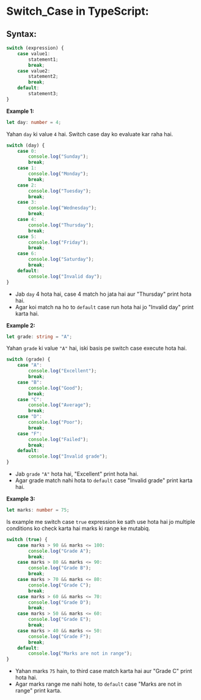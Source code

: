 # Switch_Case in TypeScript:

## Syntax:
```typescript
switch (expression) {
    case value1:  
        statement1;
        break;
    case value2:
        statement2;
        break;
    default:
        statement3;
}
```
 

**Example 1:**

```typescript
let day: number = 4; 
```
Yahan `day` ki value `4` hai. Switch case day ko evaluate kar raha hai.

```typescript
switch (day) {
    case 0:
        console.log("Sunday");
        break;
    case 1:
        console.log("Monday");
        break;
    case 2:
        console.log("Tuesday");
        break;
    case 3:
        console.log("Wednesday");
        break;
    case 4:
        console.log("Thursday");
        break;
    case 5:
        console.log("Friday");
        break;
    case 6:
        console.log("Saturday");
        break;
    default:
        console.log("Invalid day");
}
```
- Jab `day` 4 hota hai, case 4 match ho jata hai aur "Thursday" print hota hai.
- Agar koi match na ho to `default` case run hota hai jo "Invalid day" print karta hai.

**Example 2:**
```typescript
let grade: string = "A"; 
```
Yahan `grade` ki value `"A"` hai, iski basis pe switch case execute hota hai.

```typescript
switch (grade) {
    case "A":
        console.log("Excellent");
        break;
    case "B":
        console.log("Good");
        break;
    case "C":
        console.log("Average");
        break;
    case "D":
        console.log("Poor");
        break;
    case "F":
        console.log("Failed");
        break;
    default:
        console.log("Invalid grade");
}
```
- Jab `grade` `"A"` hota hai, "Excellent" print hota hai.
- Agar grade match nahi hota to `default` case "Invalid grade" print karta hai.

**Example 3:**
```typescript
let marks: number = 75; 
```
Is example me switch case `true` expression ke sath use hota hai jo multiple conditions ko check karta hai marks ki range ke mutabiq.

```typescript
switch (true) {
    case marks > 90 && marks <= 100:
        console.log("Grade A");
        break;
    case marks > 80 && marks <= 90: 
        console.log("Grade B");
        break;
    case marks > 70 && marks <= 80:
        console.log("Grade C");
        break;
    case marks > 60 && marks <= 70:
        console.log("Grade D");
        break;
    case marks > 50 && marks <= 60:
        console.log("Grade E");
        break;
    case marks > 40 && marks <= 50:
        console.log("Grade F");
        break;
    default:
        console.log("Marks are not in range");
}
```
- Yahan marks `75` hain, to third case match karta hai aur "Grade C" print hota hai.
- Agar marks range me nahi hote, to `default` case "Marks are not in range" print karta.




